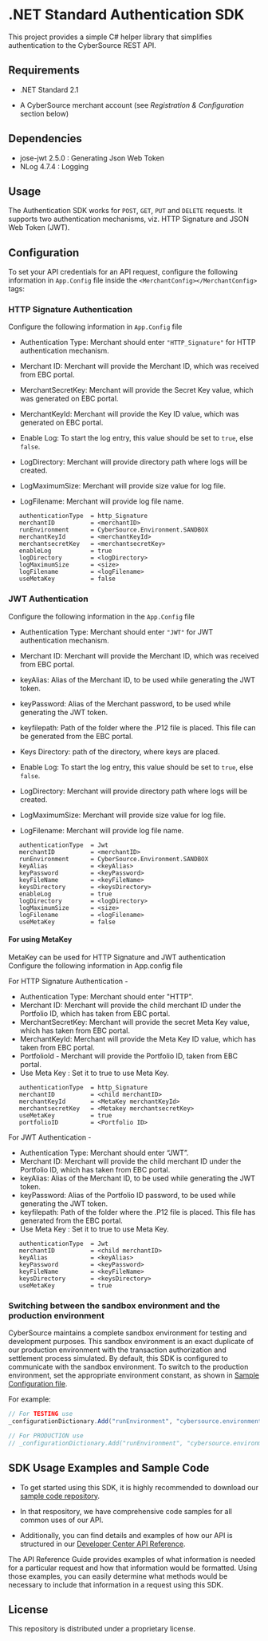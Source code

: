 # .NET Standard Authentication SDK

This project provides a simple C# helper library that simplifies authentication to the CyberSource REST API.

## Requirements

* .NET Standard 2.1

* A CyberSource merchant account (see _Registration & Configuration_ section below)

## Dependencies

* jose-jwt 2.5.0              : Generating Json Web Token
* NLog 4.7.4                  : Logging

## Usage

The Authentication SDK works for `POST`, `GET`, `PUT` and `DELETE` requests.
It supports two authentication mechanisms, viz. HTTP Signature and JSON Web Token (JWT).

## Configuration

To set your API credentials for an API request, configure the following information in `App.Config` file inside the `<MerchantConfig></MerchantConfig>` tags:

### HTTP Signature Authentication

Configure the following information in `App.Config` file

* Authentication Type: Merchant should enter `"HTTP_Signature"` for HTTP authentication mechanism.

* Merchant ID: Merchant will provide the Merchant ID, which was received from EBC portal.

* MerchantSecretKey: Merchant will provide the Secret Key value, which was generated on EBC portal.

* MerchantKeyId: Merchant will provide the Key ID value, which was generated on EBC portal.

* Enable Log: To start the log entry, this value should be set to `true`, else `false`.

* LogDirectory: Merchant will provide directory path where logs will be created.

* LogMaximumSize: Merchant will provide size value for log file.

* LogFilename: Merchant will provide log file name.

```lang-none
   authenticationType  = http_Signature
   merchantID          = <merchantID>
   runEnvironment      = CyberSource.Environment.SANDBOX
   merchantKeyId       = <merchantKeyId>
   merchantsecretKey   = <merchantsecretKey>
   enableLog           = true
   logDirectory        = <logDirectory>
   logMaximumSize      = <size>
   logFilename         = <logFilename>
   useMetaKey          = false
```

### JWT Authentication

Configure the following information in the `App.Config` file

* Authentication Type:  Merchant should enter `"JWT"` for JWT authentication mechanism.

* Merchant ID: Merchant will provide the Merchant ID, which was received from EBC portal.

* keyAlias: Alias of the Merchant ID, to be used while generating the JWT token.

* keyPassword: Alias of the Merchant password, to be used while generating the JWT token.

* keyfilepath: Path of the folder where the .P12 file is placed. This file can be generated from the EBC portal.

* Keys Directory: path of the directory, where keys are placed.

* Enable Log: To start the log entry, this value should be set to `true`, else `false`.

* LogDirectory: Merchant will provide directory path where logs will be created.

* LogMaximumSize: Merchant will provide size value for log file.

* LogFilename: Merchant will provide log file name.

```lang-none
   authenticationType  = Jwt
   merchantID          = <merchantID>
   runEnvironment      = CyberSource.Environment.SANDBOX
   keyAlias            = <keyAlias>
   keyPassword         = <keyPassword>
   keyFileName         = <keyFileName>
   keysDirectory       = <keysDirectory>
   enableLog           = true
   logDirectory        = <logDirectory>
   logMaximumSize      = <size>
   logFilename         = <logFilename>
   useMetaKey          = false
```

#### For using MetaKey

  MetaKey can be used for HTTP Signature and JWT authentication
  Configure the following information in App.config file  

  For HTTP Signature Authentication - 
*	Authentication Type:  Merchant should enter "HTTP".
*	Merchant ID: Merchant will provide the child merchant ID under the Portfolio ID, which has taken from EBC portal.
*	MerchantSecretKey: Merchant will provide the secret Meta Key value, which has taken from EBC portal.
*	MerchantKeyId:  Merchant will provide the Meta Key ID value, which has taken from EBC portal.
* PortfolioId - Merchant will provide the Portfolio ID, taken from EBC portal.
* Use Meta Key : Set it to true to use Meta Key.

```
   authenticationType  = http_Signature
   merchantID 	       = <child merchantID>  
   merchantKeyId       = <MetaKey merchantKeyId>
   merchantsecretKey   = <Metakey merchantsecretKey>
   useMetaKey          = true
   portfolioID         = <Portfolio ID>
```

  For JWT Authentication - 
*	Authentication Type:  Merchant should enter “JWT”.
*	Merchant ID: Merchant will provide the child merchant ID under the Portfolio ID, which has taken from EBC portal.
*	keyAlias: Alias of the Merchant ID, to be used while generating the JWT token.
*	keyPassword: Alias of the Portfolio ID password, to be used while generating the JWT token.
*	keyfilepath: Path of the folder where the .P12 file is placed. This file has generated from the EBC portal.
* Use Meta Key : Set it to true to use Meta Key.

```
   authenticationType  = Jwt
   merchantID 	       = <child merchantID>   
   keyAlias		       = <keyAlias>
   keyPassword	       = <keyPassword>
   keyFileName         = <keyFileName>
   keysDirectory       = <keysDirectory>
   useMetaKey          = true
```

### Switching between the sandbox environment and the production environment

CyberSource maintains a complete sandbox environment for testing and development purposes. This sandbox environment is an exact duplicate of our production environment with the transaction authorization and settlement process simulated. By default, this SDK is configured to communicate with the sandbox environment. To switch to the production environment, set the appropriate environment constant, as shown in [Sample Configuration file](https://github.com/CyberSource/cybersource-rest-samples-csharp/blob/master/Source/Configuration.cs).

For example:

```csharp
// For TESTING use
_configurationDictionary.Add("runEnvironment", "cybersource.environment.sandbox");

// For PRODUCTION use
// _configurationDictionary.Add("runEnvironment", "cybersource.environment.production");
```

## SDK Usage Examples and Sample Code

* To get started using this SDK, it is highly recommended to download our [sample code repository](https://github.com/CyberSource/cybersource-rest-samples-csharp).

* In that respository, we have comprehensive code samples for all common uses of our API.

* Additionally, you can find details and examples of how our API is structured in our [Developer Center API Reference](https://developer.cybersource.com/api/reference/api-reference.html).

The API Reference Guide provides examples of what information is needed for a particular request and how that information would be formatted. Using those examples, you can easily determine what methods would be necessary to include that information in a request using this SDK.

## License

This repository is distributed under a proprietary license.

